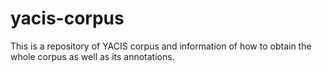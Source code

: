 # yacis-corpus
This is a repository of YACIS corpus and information of how to obtain the whole corpus as well as its annotations.
